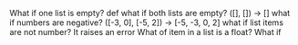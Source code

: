 What if one list is empty? def 
what if both lists are empty? ([], []) → []
what if numbers are negative? ([-3, 0], [-5, 2]) → [-5, -3, 0, 2]
what if list items are not number? It raises an error
What of item in a list is a float? 
What if 